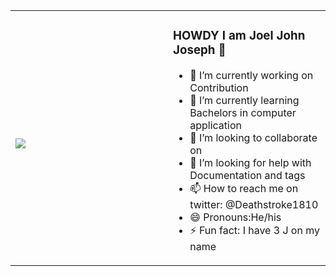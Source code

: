 <table width="100%"> 
  <tr>
  <td width="50%">
      
&nbsp; <br> 
[<img src="/img/btn-spotify.png">](https://spotify-github-profile.vercel.app/api/login)

    
   

  </td>
  <td width="50%">



### HOWDY I am Joel John Joseph 👋
- 🔭 I’m currently working on Contribution
- 🌱 I’m currently learning Bachelors in computer application
- 👯 I’m looking to collaborate on 
- 🤔 I’m looking for help with Documentation and tags
- 📫 How to reach me on twitter: @Deathstroke1810
- 😄 Pronouns:He/his
- ⚡ Fun fact: I have 3 J on my name



